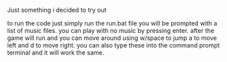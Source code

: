 Just something i decided to try out

to run the code just simply run the run.bat file
you will be prompted with a list of music files. you can play with no music by pressing enter.
after the game will run and you can move around using w/space to jump a to move left and d to move right.
you can also type these into the command prompt terminal and it will work the same.
